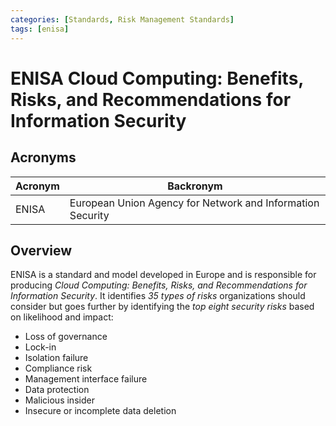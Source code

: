 ```yaml
---
categories: [Standards, Risk Management Standards]
tags: [enisa]
---
```


# ENISA Cloud Computing: Benefits, Risks, and Recommendations for Information Security

## Acronyms

| Acronym | Backronym |
| - | - |
| ENISA | European Union Agency for Network and Information Security |

## Overview

ENISA is a standard and model developed in Europe and is responsible for producing *Cloud Computing: Benefits, Risks, and Recommendations for Information Security*. It identifies *35 types of risks* organizations should consider but goes further by identifying the *top eight security risks* based on likelihood and impact:

- Loss of governance
- Lock-in
- Isolation failure
- Compliance risk
- Management interface failure
- Data protection
- Malicious insider
- Insecure or incomplete data deletion
